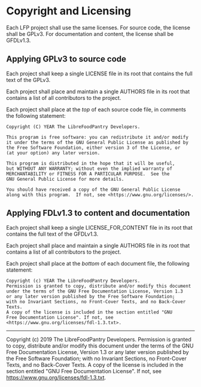 Copyright and Licensing
=======================

Each LFP project shall use the same licenses.
For source code, the license shall be GPLv3.
For documentation and content, the license shall be GFDLv1.3.


Applying GPLv3 to source code
-----------------------------

Each project shall keep a single LICENSE file in its root
that contains the full text of the GPLv3.

Each project shall place and maintain a single AUTHORS file in its root
that contains a list of all contributors to the project.

Each project shall place at the *top* of each source code file,
in comments the following statement:

    Copyright (C) YEAR The LibreFoodPantry Developers.

    This program is free software: you can redistribute it and/or modify
    it under the terms of the GNU General Public License as published by
    the Free Software Foundation, either version 3 of the License, or
    (at your option) any later version.

    This program is distributed in the hope that it will be useful,
    but WITHOUT ANY WARRANTY; without even the implied warranty of
    MERCHANTABILITY or FITNESS FOR A PARTICULAR PURPOSE.  See the
    GNU General Public License for more details.

    You should have received a copy of the GNU General Public License
    along with this program.  If not, see <https://www.gnu.org/licenses/>.


Applying FDLv1.3 to content and documentation
---------------------------------------------

Each project shall keep a single LICENSE_FOR_CONTENT file in its root
that contains the full text of the GFDLv1.3.

Each project shall place and maintain a single AUTHORS file in its root
that contains a list of all contributors to the project.

Each project shall place at the *bottom* of each document file,
the following statement:

    Copyright (c) YEAR The LibreFoodPantry Developers.
    Permission is granted to copy, distribute and/or modify this document
    under the terms of the GNU Free Documentation License, Version 1.3
    or any later version published by the Free Software Foundation;
    with no Invariant Sections, no Front-Cover Texts, and no Back-Cover Texts.
    A copy of the license is included in the section entitled "GNU
    Free Documentation License". If not, see
    <https://www.gnu.org/licenses/fdl-1.3.txt>.


---
Copyright (c) 2019 The LibreFoodPantry Developers.
Permission is granted to copy, distribute and/or modify this document
under the terms of the GNU Free Documentation License, Version 1.3
or any later version published by the Free Software Foundation;
with no Invariant Sections, no Front-Cover Texts, and no Back-Cover Texts.
A copy of the license is included in the section entitled "GNU
Free Documentation License". If not, see
<https://www.gnu.org/licenses/fdl-1.3.txt>.
